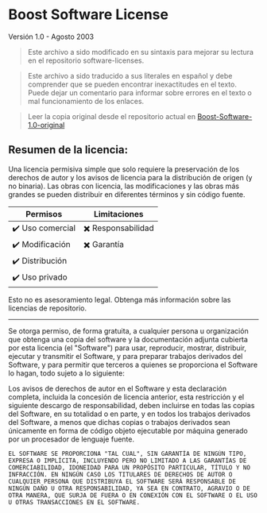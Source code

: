 # Boost Software License

Versión 1.0 - Agosto 2003

> Este archivo a sido modificado en su sintaxis para mejorar su lectura en el repositorio software-licenses.

> Este archivo a sido traducido a sus literales en español y debe comprender que se pueden encontrar inexactitudes en el texto. Puede dejar un comentario para informar sobre errores en el texto o mal funcionamiento de los enlaces.

> Leer la copia original desde el repositorio actual en [Boost-Software-1.0-original](./original-licenses/Boost-Software-1.0-original.md)

## Resumen de la licencia:

Una licencia permisiva simple que solo requiere la preservación de los derechos de autor y los avisos de licencia para la distribución de origen (y no binaria). Las obras con licencia, las modificaciones y las obras más grandes se pueden distribuir en diferentes términos y sin código fuente.

| Permisos         | Limitaciones       |
| ---------------- | ------------------ |
| ✔️ Uso comercial | ✖️ Responsabilidad |
| ✔️ Modificación  | ✖️ Garantía        |
| ✔️ Distribución  |                    |
| ✔️ Uso privado   |                    |

Esto no es asesoramiento legal. Obtenga más información sobre las licencias de repositorio.

---

Se otorga permiso, de forma gratuita, a cualquier persona u organización que obtenga una copia del software y la documentación adjunta cubierta por esta licencia (el "Software") para usar, reproducir, mostrar, distribuir, ejecutar y transmitir el Software, y para preparar trabajos derivados del Software, y para permitir que terceros a quienes se proporciona el Software lo hagan, todo sujeto a lo siguiente:

Los avisos de derechos de autor en el Software y esta declaración completa, incluida la concesión de licencia anterior, esta restricción y el siguiente descargo de responsabilidad, deben incluirse en todas las copias del Software, en su totalidad o en parte, y en todos los trabajos derivados del Software, a menos que dichas copias o trabajos derivados sean únicamente en forma de código objeto ejecutable por máquina generado por un procesador de lenguaje fuente.

```
EL SOFTWARE SE PROPORCIONA "TAL CUAL", SIN GARANTÍA DE NINGÚN TIPO, EXPRESA O IMPLÍCITA, INCLUYENDO PERO NO LIMITADO A LAS GARANTÍAS DE COMERCIABILIDAD, IDONEIDAD PARA UN PROPÓSITO PARTICULAR, TÍTULO Y NO INFRACCIÓN. EN NINGÚN CASO LOS TITULARES DE DERECHOS DE AUTOR O CUALQUIER PERSONA QUE DISTRIBUYA EL SOFTWARE SERÁ RESPONSABLE DE NINGÚN DAÑO U OTRA RESPONSABILIDAD, YA SEA EN CONTRATO, AGRAVIO O DE OTRA MANERA, QUE SURJA DE FUERA O EN CONEXIÓN CON EL SOFTWARE O EL USO U OTRAS TRANSACCIONES EN EL SOFTWARE.
```
